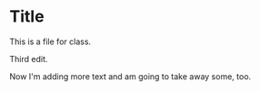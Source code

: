 # Title

This is a file for class.

Third edit.

Now I'm adding more text and am going to take away some, too.
